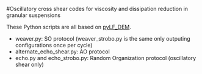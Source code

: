 #Oscillatory cross shear codes for viscosity and dissipation reduction in granular suspensions

These Python scripts are all based on [pyLF_DEM](https://github.com/rmari/pyLF_DEM).

*   weaver.py: SO protocol (weaver_strobo.py is the same only outputing configurations once per cycle)
*   alternate_echo_shear.py: AO protocol
*   echo.py and echo_strobo.py: Random Organization protocol (oscillatory shear only)
